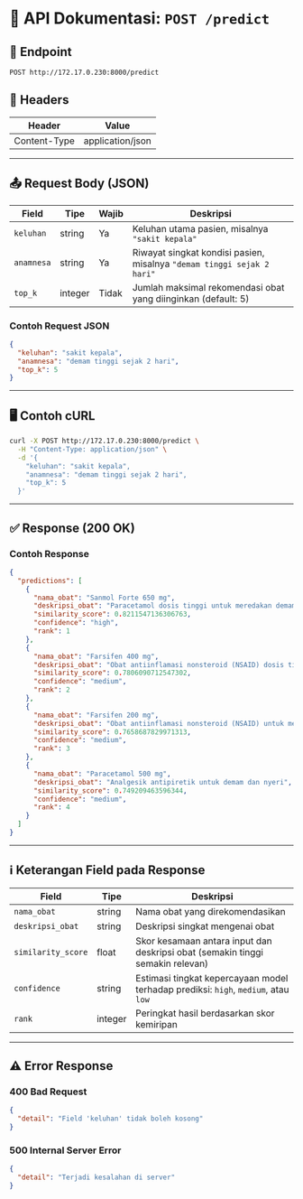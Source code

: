 # 📘 API Dokumentasi: `POST /predict`

## 🔗 Endpoint
```
POST http://172.17.0.230:8000/predict
```

## 🧾 Headers

| Header         | Value               |
|----------------|---------------------|
| Content-Type   | application/json    |

---

## 📤 Request Body (JSON)

| Field       | Tipe     | Wajib | Deskripsi                                               |
|-------------|----------|--------|---------------------------------------------------------|
| `keluhan`   | string   | Ya     | Keluhan utama pasien, misalnya `"sakit kepala"`        |
| `anamnesa`  | string   | Ya     | Riwayat singkat kondisi pasien, misalnya `"demam tinggi sejak 2 hari"` |
| `top_k`     | integer  | Tidak  | Jumlah maksimal rekomendasi obat yang diinginkan (default: 5) |

### Contoh Request JSON
```json
{
  "keluhan": "sakit kepala",
  "anamnesa": "demam tinggi sejak 2 hari",
  "top_k": 5
}
```

---

## 🖥️ Contoh cURL

```bash
curl -X POST http://172.17.0.230:8000/predict \
  -H "Content-Type: application/json" \
  -d '{
    "keluhan": "sakit kepala",
    "anamnesa": "demam tinggi sejak 2 hari",
    "top_k": 5
  }'
```

---

## ✅ Response (200 OK)

### Contoh Response
```json
{
  "predictions": [
    {
      "nama_obat": "Sanmol Forte 650 mg",
      "deskripsi_obat": "Paracetamol dosis tinggi untuk meredakan demam dan nyeri",
      "similarity_score": 0.8211547136306763,
      "confidence": "high",
      "rank": 1
    },
    {
      "nama_obat": "Farsifen 400 mg",
      "deskripsi_obat": "Obat antiinflamasi nonsteroid (NSAID) dosis tinggi untuk mengurangi nyeri",
      "similarity_score": 0.7806090712547302,
      "confidence": "medium",
      "rank": 2
    },
    {
      "nama_obat": "Farsifen 200 mg",
      "deskripsi_obat": "Obat antiinflamasi nonsteroid (NSAID) untuk mengurangi nyeri",
      "similarity_score": 0.7658687829971313,
      "confidence": "medium",
      "rank": 3
    },
    {
      "nama_obat": "Paracetamol 500 mg",
      "deskripsi_obat": "Analgesik antipiretik untuk demam dan nyeri",
      "similarity_score": 0.749209463596344,
      "confidence": "medium",
      "rank": 4
    }
  ]
}
```

---

## ℹ️ Keterangan Field pada Response

| Field             | Tipe     | Deskripsi |
|------------------|----------|-----------|
| `nama_obat`       | string   | Nama obat yang direkomendasikan |
| `deskripsi_obat`  | string   | Deskripsi singkat mengenai obat |
| `similarity_score`| float    | Skor kesamaan antara input dan deskripsi obat (semakin tinggi semakin relevan) |
| `confidence`      | string   | Estimasi tingkat kepercayaan model terhadap prediksi: `high`, `medium`, atau `low` |
| `rank`            | integer  | Peringkat hasil berdasarkan skor kemiripan |

---

## ⚠️ Error Response

### 400 Bad Request
```json
{
  "detail": "Field 'keluhan' tidak boleh kosong"
}
```

### 500 Internal Server Error
```json
{
  "detail": "Terjadi kesalahan di server"
}

